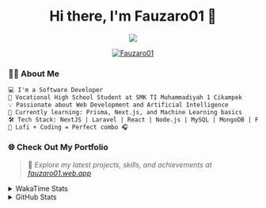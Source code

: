 <h1 align="center">Hi there, I'm Fauzaro01 👋</h1>

<p align="center">
  <img src="https://readme-typing-svg.herokuapp.com?font=Fira+Code&size=22&pause=1000&center=true&vCenter=true&width=460&lines=Full+Stack+Web+Developer;Self-Taught+Programmer;Always+Learning+New+Things;Love+to+Build+Cool+Stuff+😎" />
</p>

<p align="center">
  <a href="https://github.com/Fauzaro01">
    <img src="https://komarev.com/ghpvc/?username=Fauzaro01&label=Profile+views&color=blue&style=flat" alt="Fauzaro01" />
  </a>
</p>

### 👨‍💻 About Me

```txt
💻 I'm a Software Developer
🏫 Vocational High School Student at SMK TI Muhammadiyah 1 Cikampek
💡 Passionate about Web Development and Artificial Intelligence
🌱 Currently learning: Prisma, Next.js, and Machine Learning basics
🛠️ Tech Stack: NextJS | Laravel | React | Node.js | MySQL | MongoDB | PrismaJS
🎵 Lofi + Coding = Perfect combo 🎧
```


### 🌐 Check Out My Portfolio

> 📎 *Explore my latest projects, skills, and achievements at [fauzaro01.web.app](https://fauzaro01.web.app)*


<details>
  <summary>
     WakaTime Stats
  </summary>
  <br>
  
  <!--START_SECTION:waka-->

```txt
From: 10 September 2021 - To: 23 October 2025

Total Time: 995 hrs 7 mins

JavaScript          322 hrs 13 mins ████████░░░░░░░░░░░░░░░░░   32.38 %
PHP                 181 hrs 53 mins ████▓░░░░░░░░░░░░░░░░░░░░   18.28 %
HTML                110 hrs 40 mins ██▓░░░░░░░░░░░░░░░░░░░░░░   11.12 %
Blade Template      86 hrs 51 mins  ██▒░░░░░░░░░░░░░░░░░░░░░░   08.73 %
EJS                 70 hrs 10 mins  █▓░░░░░░░░░░░░░░░░░░░░░░░   07.05 %
Java                46 hrs 8 mins   █░░░░░░░░░░░░░░░░░░░░░░░░   04.64 %
CSS                 37 hrs 53 mins  █░░░░░░░░░░░░░░░░░░░░░░░░   03.81 %
JSON                36 hrs 3 mins   █░░░░░░░░░░░░░░░░░░░░░░░░   03.62 %
TypeScript          21 hrs 39 mins  ▓░░░░░░░░░░░░░░░░░░░░░░░░   02.18 %
Python              13 hrs 52 mins  ▒░░░░░░░░░░░░░░░░░░░░░░░░   01.39 %
```

<!--END_SECTION:waka-->
</details>
<details>
  <summary>
    GitHub Stats
  </summary>
  <br>
  <div align="center">
    <img src="https://github-readme-stats.vercel.app/api?username=Fauzaro01&show_icons=true&theme=algolia" alt="Fauzaro01's GitHub Stats" style="margin: 20px;" />
    <img src="https://github-readme-streak-stats.herokuapp.com/?user=Fauzaro01&theme=algolia" alt="Fauzaro01's GitHub Streak" style="margin: 20px;" />
  </div>

  <div align="center">
    <img src="https://github-readme-stats.vercel.app/api?username=Fauzaro01&show_icons=true&locale=en&count_private=true&hide_rank=true&custom_title=My%20GitHub%20Stats&disable_animations=true&theme=algolia" alt="Fauzaro01's Stars" style="margin: 20px;" />
    <img src="https://github-readme-stats.vercel.app/api/top-langs/?username=Fauzaro01&langs_count=8&theme=algolia&layout=compact" alt="Top Languages" style="margin: 20px;" />
  </div>
</details>
